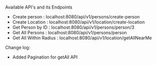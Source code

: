Available API's and its Endpoints
- Create person : localhost:8080/api/v1/persons/create-person
- Create Location : localhost:8080/api/v1/location/create-location
- Get Person by ID : localhost:8080/api/v1/persons/person/3
- Get All Persons : localhost:8080/api/v1/persons/person
- Get All Within Radius : localhost:8080/api/v1/location/getAllNearMe

Change log:
- Added Pagination for getAll API